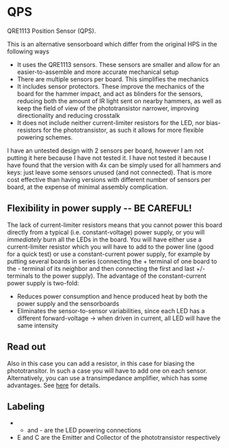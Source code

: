 # QPS

QRE1113 Position Sensor (QPS).

This is an alternative sensorboard which differ from the original HPS in the following ways

* It uses the QRE1113 sensors. These sensors are smaller and allow for an easier-to-assemble and more accurate mechanical setup
* There are multiple sensors per board. This simplifies the mechanics
* It includes sensor protectors. These improve the mechanics of the board for the hammer impact, and act as blinders for the sensors,
reducing both the amount of IR light sent on nearby hammers, as well as keep the field of view of the phototransistor narrower,
improving directionality and reducing crosstalk
* It does not include neither current-limiter resistors for the LED, nor bias-resistors for the phototransistor, as such it allows for
more flexible powering schemes.

I have an untested design with 2 sensors per board, however I am not putting it here because I have not tested it. I have not tested
it because I have found that the version with 4x can be simply used for all hammers and keys: just leave some sensors unused (and not
connected). That is more cost effective than having versions with different number of sensors per board, at the expense of minimal
assembly complication.

## Flexibility in power supply -- BE CAREFUL!

The lack of current-limiter resistors means that you cannot power this board directly from a typical (i.e. constant-voltage) power supply,
or you will *immediately* burn all the LEDs in the board. You will have either use a current-limiter resistor which you will have to
add to the power line (good for a quick test) or
use a constant-current power supply, for example by putting several boards in series (connecting the + terminal of one board to the -
terminal of its neighbor and then connecting the first and last +/- terminals to the power supply). The advantage of the constant-current
power supply is two-fold:

* Reduces power consumption and hence produced heat by both the power supply and the sensorboards
* Eliminates the sensor-to-sensor variabilities, since each LED has a different forward-voltage -> when driven in current, all LED will
have the same intensity

## Read out

Also in this case you can add a resistor, in this case for biasing the phototransitor. In such a case you will have to add one on each
sensor. Alternatively, you can use a transimpedance amplifier, which has some advantages. See
[here](https://github.com/jkominek/piano-conversion/wiki/Analog-Stage-Theory-of-Operation) for details.


## Labeling

* + and - are the LED powering connections
* E and C are the Emitter and Collector of the phototransistor respectively


